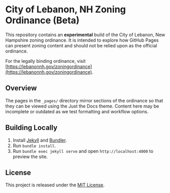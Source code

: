 # City of Lebanon, NH Zoning Ordinance (Beta)

This repository contains an **experimental** build of the City of Lebanon, New Hampshire zoning ordinance. It is intended to explore how GitHub Pages can present zoning content and should not be relied upon as the official ordinance.

For the legally binding ordinance, visit [https://lebanonnh.gov/zoningordinance](https://lebanonnh.gov/zoningordinance).

## Overview

The pages in the `_pages/` directory mirror sections of the ordinance so that they can be viewed using the Just the Docs theme. Content here may be incomplete or outdated as we test formatting and workflow options.

## Building Locally

1. Install [Jekyll](https://jekyllrb.com) and [Bundler](https://bundler.io).
2. Run `bundle install`.
3. Run `bundle exec jekyll serve` and open `http://localhost:4000` to preview the site.

## License

This project is released under the [MIT License](LICENSE).
